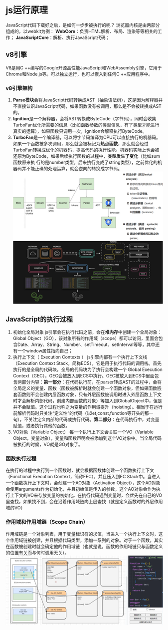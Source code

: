 # js运行原理
JavaScript代码下载好之后，是如何一步步被执行的呢？
浏览器内核是由两部分组成的，以webkit为例：
**WebCore**：负责HTML解析、布局、渲染等等相关的工作；
**JavaScriptCore**：解析、执行JavaScript代码；
## v8引擎
V8是用C ++编写的Google开源高性能JavaScript和WebAssembly引擎，它用于Chrome和Node.js等。可以独立运行，也可以嵌入到任何C ++应用程序中。
### v8引擎架构
1. **Parse模块**会将JavaScript代码转换成AST（抽象语法树），这是因为解释器并不直接认识JavaScript代码，如果函数没有被调用，那么是不会被转换成AST的。
2. **Ignition**是一个解释器，会将AST转换成ByteCode（字节码），同时会收集TurboFan优化所需要的信息（比如函数参数的类型信息，有了类型才能进行真实的运算），如果函数只调用一次，Ignition会解释执行ByteCode。
3. **TurboFan**是一个编译器，可以将字节码编译为CPU可以直接执行的机器码。如果一个函数被多次调用，那么就会被标记为**热点函数**，那么就会经过TurboFan转换成优化的机器码，提高代码的执行性能。机器码实际上也会被还原为ByteCode，如果后续执行函数的过程中，**类型发生了变化**（比如sum函数原来执
行的是number类型，后来执行变成了string类型），之前优化的机器码并不能正确的处理运算，就会逆向的转换成字节码。
![alt text](image-20.png)
![alt text](image-21.png)
## JavaScript的执行过程
1. 初始化全局对象
   js引擎会在执行代码之前，会在**堆内存**中创建一个全局对象：Global Object（GO），该对象所有的作用域（scope）都可以访问，里面会包含Date、Array、String、Number、setTimeout、setInterval等等，其中还有一个window属性指向自己；
2. 执行上下文（ Execution Contexts ）
   js引擎内部有一个执行上下文栈（Execution Context Stack，简称ECS），它是用于执行代码的调用栈。首先执行的是全局的代码块，全局的代码块为了执行会构建一个 Global Execution Context（GEC），GEC会被放入到ECS中执行。GEC被放入到ECS中里面包含两部分内容：**第一部分**：在代码执行前，在parser转成AST的过程中，会将全局定义的变量、函数（函数被解析时就会创建一个函数对象，但如果函数嵌套函数则不会创建内层函数对象，只有外层函数被调用时进入外层函数上下文时才会解析内部代码，创建内部函数的对象）等加入到GlobalObject中，但是并不会赋值。这个过程也称之为变量的作用域提升（hoisting）。相当于在运行前解析代码时只关注“定义性”的代码（以let,const,function等开头的那一句），不关注定义内部的代码或执行代码。**第二部分**：在代码执行中，对变量赋值，或者执行其他的函数。
3. VO对象（Variable Object）
   每一个执行上下文会关联一个VO（Variable Object，变量对象），变量和函数声明会被添加到这个VO对象中。当全局代码被执行的时候，VO就是GO对象了。
### 函数执行过程
在执行的过程中执行到一个函数时，就会根据函数体创建一个函数执行上下文（Functional Execution Context，简称FEC），并且压入到EC Stack中。当进入一个函数执行上下文时，会创建一个AO对象（Activation Object），这个AO对象会使用arguments作为初始化，并且初始值是传入的参数，这个AO对象会作为执行上下文的VO来存放变量的初始化。在执行代码遇到变量时，会优先在自己的VO里查找，如果找不到，会在沿着作用域链向上层查找（就是定义函数时的外层作用域的VO）
### 作用域和作用域链（Scope Chain）
作用域链是一个对象列表，用于变量标识符的求值，当进入一个执行上下文时，这个作用域链被创建，并且根据代码类型，添加一系列的对象。对于一个函数，其实在函数被创建时就会确定他的作用域链（也就是说，函数的作用域链只与函数定义的位置有关而与何时调用无关）。
![alt text](<屏幕截图 2025-07-02 144148.png>)